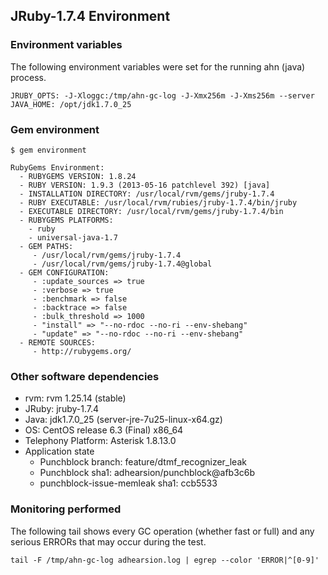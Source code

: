 ## JRuby-1.7.4 Environment


### Environment variables

The following environment variables were set for the running ahn (java) process.

    JRUBY_OPTS: -J-Xloggc:/tmp/ahn-gc-log -J-Xmx256m -J-Xms256m --server
    JAVA_HOME: /opt/jdk1.7.0_25


### Gem environment

    $ gem environment
    
    RubyGems Environment:
      - RUBYGEMS VERSION: 1.8.24
      - RUBY VERSION: 1.9.3 (2013-05-16 patchlevel 392) [java]
      - INSTALLATION DIRECTORY: /usr/local/rvm/gems/jruby-1.7.4
      - RUBY EXECUTABLE: /usr/local/rvm/rubies/jruby-1.7.4/bin/jruby
      - EXECUTABLE DIRECTORY: /usr/local/rvm/gems/jruby-1.7.4/bin
      - RUBYGEMS PLATFORMS:
        - ruby
        - universal-java-1.7
      - GEM PATHS:
         - /usr/local/rvm/gems/jruby-1.7.4
         - /usr/local/rvm/gems/jruby-1.7.4@global
      - GEM CONFIGURATION:
         - :update_sources => true
         - :verbose => true
         - :benchmark => false
         - :backtrace => false
         - :bulk_threshold => 1000
         - "install" => "--no-rdoc --no-ri --env-shebang"
         - "update" => "--no-rdoc --no-ri --env-shebang"
      - REMOTE SOURCES:
         - http://rubygems.org/


### Other software dependencies

* rvm: rvm 1.25.14 (stable)
* JRuby: jruby-1.7.4
* Java: jdk1.7.0_25 (server-jre-7u25-linux-x64.gz)
* OS: CentOS release 6.3 (Final) x86_64
* Telephony Platform: Asterisk 1.8.13.0
* Application state
   * Punchblock branch: feature/dtmf_recognizer_leak
   * Punchblock sha1: adhearsion/punchblock@afb3c6b
   * punchblock-issue-memleak sha1: ccb5533


### Monitoring performed

The following tail shows every GC operation (whether fast or full) and any serious ERRORs that may occur during the test.

    tail -F /tmp/ahn-gc-log adhearsion.log | egrep --color 'ERROR|^[0-9]'

